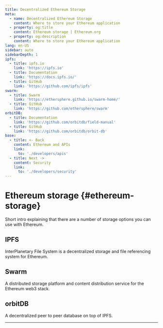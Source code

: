 ```yaml
---
title: Decentralized Ethereum Storage
meta:
  - name: Decentralized Ethereum Storage
    content: Where to store your Ethereum application
  - property: og:title
    content: Ethereum storage | Ethereum.org
  - property: og:description
    content: Where to store your Ethereum application
lang: en-US
sidebar: auto
sidebarDepth: 1
ipfs:
  - title: ipfs.io
    link: 'https://ipfs.io'
  - title: Documentation
    link: 'https://docs.ipfs.io/'
  - title: GitHub
    link: 'https://github.com/ipfs/ipfs'
swarm:
  - title: Swarm
    link: 'https://ethersphere.github.io/swarm-home/'
  - title: GitHub
    link: 'https://github.com/ethersphere/swarm'
orbitDB:
  - title: Documentation
    link: 'https://github.com/orbitdb/field-manual'
  - title: GitHub
    link: 'https://github.com/orbitdb/orbit-db'
base:
  - title: <- Back
    content: Ethereum and APIs
    link:
      to: './developers/apis'
  - title: Next ->
    content: Security
    link:
      to: './developers/security'
---
```


# Ethereum storage {#ethereum-storage}

Short intro explaining that there are a number of storage options you can use with Ethereum.

## IPFS

InterPlanetary File System is a decentralized storage and file referencing system for Ethereum.

<list-card :items="$page.frontmatter.ipfs" level="5"/>

## Swarm

A distributed storage platform and content distribution service for the Ethereum web3 stack.

<list-card :items="$page.frontmatter.swarm" level="5"/>

## orbitDB

A decentralized peer to peer database on top of IPFS.

<list-card :items="$page.frontmatter.orbitDB" level="5"/>

---

<CardList :items="$page.frontmatter.base" />
